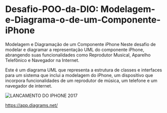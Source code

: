 # Desafio-POO-da-DIO: Modelagem-e-Diagrama-o-de-um-Componente-iPhone

Modelagem e Diagramação de um Componente iPhone
Neste desafio de modelar e diagramar a representação UML do componente iPhone, abrangendo suas funcionalidades como Reprodutor Musical, Aparelho Telefônico e Navegador na Internet.

Este é um diagrama UML que representa a estrutura de classes e interfaces para um sistema que inclui a modelagem do iPhone, um dispositivo que incorpora funcionalidades de um reprodutor de música, um telefone e um navegador de internet.

![LANCAMENTO DO IPHONE 2017](https://github.com/AiltonRodriguesdeOliveira/Desafio-POO-da-DIO---Modelagem-e-Diagrama-o-de-um-Componente-iPhone/assets/107083459/62088f94-c182-43bb-9ff0-3fe2124ec9f3)


https://app.diagrams.net/
